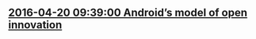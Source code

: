 ## <a href="https://www.blog.google/around-the-globe/google-europe/androids-model-of-open-innovation/" target="_blank">2016-04-20 09:39:00 Android’s model of open innovation</a>
<div style="display: none;"><html><head></head><body><div class="block-paragraph"><div class="rich-text"><p>We released the Android operating system in 2007.  A free and open-source operating system, supported by numerous hardware partners, the model was unlike any other that had come before it.  The first device didn’t foretell Android’s future success.  It was <a href="http://www.engadget.com/2008/10/16/t-mobile-g1-review-part-1-hardware/">described</a> as “quirky” …. having “a kind of charming, retro-future look; like a gadget in a 1970's sci-fi movie set in the year 2038.” But we (and the thousands of other companies working on Android devices and apps) kept at it. </p><p>Since that time, Android has emerged as an engine for mobile software and hardware innovation.  It has empowered hundreds of manufacturers to build great phones, tablets, and other devices. And it has let developers of all sizes easily reach huge audiences. The result?  Users enjoy extraordinary choices of apps and devices at ever-lower prices.   </p><p>The European Commission has been investigating our approach, and today issued a Statement of Objections, raising questions about its impact on competition. We take these concerns seriously, but we also believe that our business model keeps manufacturers’ costs low and their flexibility high, while giving consumers unprecedented control of their mobile devices. That’s how we designed the model:    </p><p></p><ul><li>Our partner agreements are entirely voluntary -- anyone can use Android without Google. Try it—you can <a href="https://source.android.com/">download</a> the entire operating system for free, modify it how you want, and build a phone. And major companies like Amazon do just that. </li><li>Manufacturers who want to participate in the Android ecosystem commit to test and certify that their devices will support Android apps. Without this system, apps wouldn’t work from one Android device to the next.  Imagine how frustrating it would be if an app you downloaded on one Android phone didn’t also work on your replacement Android phone from the same manufacturer.  </li><li>Any manufacturer can then choose to load the suite of Google apps to their device and freely add other apps as well.  For example, phones today come loaded with scores of pre-installed apps (from Microsoft, Facebook, Amazon, Google, mobile carriers, and more).</li><li>Of course while Android is free for manufacturers to use, it’s costly to develop, improve, keep secure, and defend against patent suits.  We provide Android for free, and offset our costs through the revenue we generate on our Google apps and services we distribute via Android.</li><li>And it’s simple and easy for users to personalize their devices and download apps on their own -- including apps that directly compete with ours.  The popularity of apps like Spotify, WhatsApp, Angry Birds, Instagram, Snapchat and many more show how easy it is for consumers to use new apps they like. Over 50 billion apps have been downloaded on Android.</li></ul>Our partner agreements have helped foster a remarkable -- and, importantly, sustainable -- ecosystem, based on open-source software and open innovation. We look forward to working with the European Commission to demonstrate the careful way we’ve designed the Android model in a way that’s good for competition and for consumers.<p></p></div></div></body></html>
</div>

